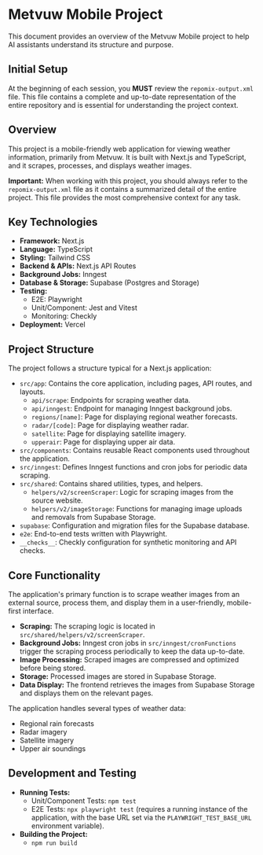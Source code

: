 # Metvuw Mobile Project

This document provides an overview of the Metvuw Mobile project to help AI assistants understand its structure and purpose.

## Initial Setup

At the beginning of each session, you **MUST** review the `repomix-output.xml` file. This file contains a complete and up-to-date representation of the entire repository and is essential for understanding the project context.

## Overview

This project is a mobile-friendly web application for viewing weather information, primarily from Metvuw. It is built with Next.js and TypeScript, and it scrapes, processes, and displays weather images.

**Important:** When working with this project, you should always refer to the `repomix-output.xml` file as it contains a summarized detail of the entire project. This file provides the most comprehensive context for any task.

## Key Technologies

*   **Framework:** Next.js
*   **Language:** TypeScript
*   **Styling:** Tailwind CSS
*   **Backend & APIs:** Next.js API Routes
*   **Background Jobs:** Inngest
*   **Database & Storage:** Supabase (Postgres and Storage)
*   **Testing:**
    *   E2E: Playwright
    *   Unit/Component: Jest and Vitest
    *   Monitoring: Checkly
*   **Deployment:** Vercel

## Project Structure

The project follows a structure typical for a Next.js application:

*   `src/app`: Contains the core application, including pages, API routes, and layouts.
    *   `api/scrape`: Endpoints for scraping weather data.
    *   `api/inngest`: Endpoint for managing Inngest background jobs.
    *   `regions/[name]`: Page for displaying regional weather forecasts.
    *   `radar/[code]`: Page for displaying weather radar.
    *   `satellite`: Page for displaying satellite imagery.
    *   `upperair`: Page for displaying upper air data.
*   `src/components`: Contains reusable React components used throughout the application.
*   `src/inngest`: Defines Inngest functions and cron jobs for periodic data scraping.
*   `src/shared`: Contains shared utilities, types, and helpers.
    *   `helpers/v2/screenScraper`: Logic for scraping images from the source website.
    *   `helpers/v2/imageStorage`: Functions for managing image uploads and removals from Supabase Storage.
*   `supabase`: Configuration and migration files for the Supabase database.
*   `e2e`: End-to-end tests written with Playwright.
*   `__checks__`: Checkly configuration for synthetic monitoring and API checks.

## Core Functionality

The application's primary function is to scrape weather images from an external source, process them, and display them in a user-friendly, mobile-first interface.

*   **Scraping:** The scraping logic is located in `src/shared/helpers/v2/screenScraper`.
*   **Background Jobs:** Inngest cron jobs in `src/inngest/cronFunctions` trigger the scraping process periodically to keep the data up-to-date.
*   **Image Processing:** Scraped images are compressed and optimized before being stored.
*   **Storage:** Processed images are stored in Supabase Storage.
*   **Data Display:** The frontend retrieves the images from Supabase Storage and displays them on the relevant pages.

The application handles several types of weather data:
*   Regional rain forecasts
*   Radar imagery
*   Satellite imagery
*   Upper air soundings

## Development and Testing

*   **Running Tests:**
    *   Unit/Component Tests: `npm test`
    *   E2E Tests: `npx playwright test` (requires a running instance of the application, with the base URL set via the `PLAYWRIGHT_TEST_BASE_URL` environment variable).
*   **Building the Project:**
    *   `npm run build`
